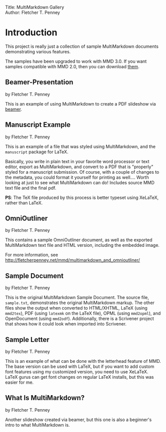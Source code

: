 Title:	   MultiMarkdown Gallery  
Author:	   Fletcher T. Penney  

# Introduction #

This project is really just a collection of sample MultiMarkdown documents
demonstrating various features.

The samples have been upgraded to work with MMD 3.0. If you want samples
compatible with MMD 2.0, then you can download
[them](https://github.com/fletcher/MultiMarkdown-Gallery/zipball/2.0).


## Beamer-Presentation ##

by Fletcher T. Penney

This is an example of using MultiMarkdown to create a PDF slideshow via
[beamer](https://bitbucket.org/rivanvx/beamer/wiki/Home).


## Manuscript Example ##

by Fletcher T. Penney

This is an example of a file that was styled using MultiMarkdown, and the
`manuscript` package for LaTeX.

Basically, you write in plain text in your favorite word processor or text
editor, export as MultiMarkdown, and convert to a PDF that is "properly"
styled for a manuscript submission. Of course, with a couple of changes to the
metadata, you could format it yourself for printing as well.... Worth looking
at just to see what MultiMarkdown can do! Includes source MMD text file and
the final pdf.

**PS**: The TeX file produced by this process is better typeset using XeLaTeX,
rather than LaTeX.


## OmniOutliner ##

by Fletcher T. Penney

This contains a sample OmniOutliner document, as well as the exported
MultiMarkdown text file and HTML version, including the embedded image.

For more information, see
<http://fletcherpenney.net/mmd/multimarkdown_and_omnioutliner/>


## Sample Document ##

by Fletcher T. Penney

This is the original MultiMarkdown Sample Document. The source file,
`sample.txt`, demonstrates the original MultiMarkdown markup. The other files
show the output when converted to HTML/XHTML, LaTeX (using `mmd2tex`), PDF
(using `latexmk` on the LaTeX file), OPML (using `mmd2opml`), and OpenDocument
(using `mmd2odf`). Additionally, there is a Scrivener project that shows how
it could look when imported into Scrivener.


## Sample Letter ##

by Fletcher T. Penney

This is an example of what can be done with the letterhead feature of MMD. The
base version can be used with LaTeX, but if you want to add custom font
features using my customized version, you need to use XeLaTeX. LaTeX gurus can
get font changes on regular LaTeX installs, but this was easier for me.


## What Is MultiMarkdown? ##

by Fletcher T. Penney

Another slideshow created via beamer, but this one is also a beginner's intro
to what MultiMarkdown is.

